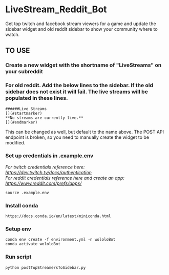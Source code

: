 # LiveStream_Reddit_Bot
Get top twitch and facebook stream viewers for a game and update the sidebar widget and old reddit sidebar to show your community where to watch.

## TO USE

### Create a new widget with the shortname of "LiveStreams" on your subreddit

### For old reddit. Add the below lines to the sidebar. If the old sidebar does not exist it will fail. The live streams will be populated in these lines.
```
######Live Streams
[](#startmarker)
**No streams are currently live.**
[](#endmarker)
```

This can be changed as well, but default to the name above. The POST API endpoint is broken, so you need to manually create the widget to be modified.


### Set up credentials in .example.env

*For twitch credentials reference here: https://dev.twitch.tv/docs/authentication* <br/>
*For reddit credentials reference here and create an app: https://www.reddit.com/prefs/apps/* <br/>
```
source .example.env
```

### Install conda 
```
https://docs.conda.io/en/latest/miniconda.html
```

### Setup env
```
conda env create -f environment.yml -n wololoBot
conda activate wololoBot
```

### Run script
```
python postTopStreamersToSidebar.py
```
